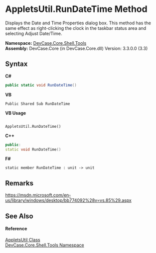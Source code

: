 # AppletsUtil.RunDateTime Method 
 

Displays the Date and Time Properties dialog box. This method has the same effect as right-clicking the clock in the taskbar status area and selecting Adjust Date/Time.

**Namespace:**&nbsp;<a href="N_DevCase_Core_Shell_Tools">DevCase.Core.Shell.Tools</a><br />**Assembly:**&nbsp;DevCase.Core (in DevCase.Core.dll) Version: 3.3.0.0 (3.3)

## Syntax

**C#**<br />
``` C#
public static void RunDateTime()
```

**VB**<br />
``` VB
Public Shared Sub RunDateTime
```

**VB Usage**<br />
``` VB Usage

AppletsUtil.RunDateTime()
```

**C++**<br />
``` C++
public:
static void RunDateTime()
```

**F#**<br />
``` F#
static member RunDateTime : unit -> unit 

```


## Remarks
<a href="https://msdn.microsoft.com/en-us/library/windows/desktop/bb774092%28v=vs.85%29.aspx" target="_blank">https://msdn.microsoft.com/en-us/library/windows/desktop/bb774092%28v=vs.85%29.aspx</a>

## See Also


#### Reference
<a href="T_DevCase_Core_Shell_Tools_AppletsUtil">AppletsUtil Class</a><br /><a href="N_DevCase_Core_Shell_Tools">DevCase.Core.Shell.Tools Namespace</a><br />
